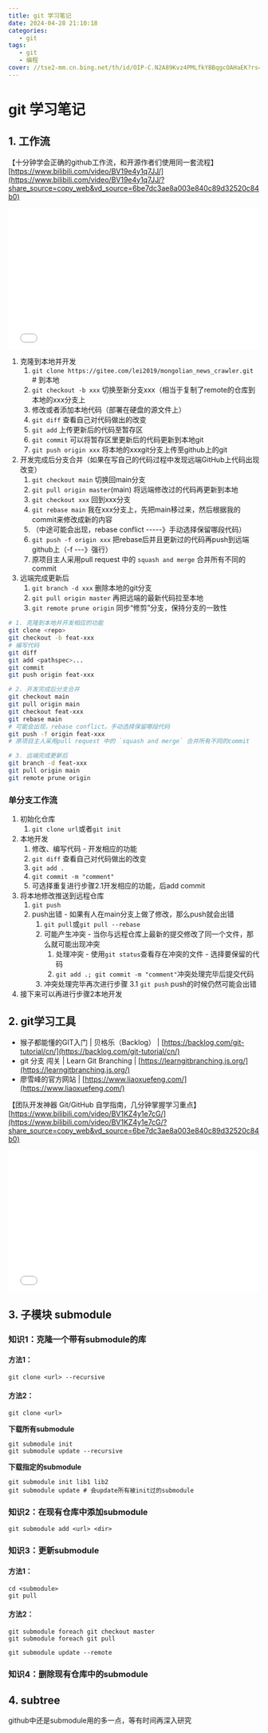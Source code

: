 ```yaml
---
title: git 学习笔记
date: 2024-04-28 21:10:18
categories:
   - git
tags: 
   - git
   - 编程
cover: //tse2-mm.cn.bing.net/th/id/OIP-C.N2A89Kvz4PMLfkYBBqgcOAHaEK?rs=1&pid=ImgDetMain
---
```


# git 学习笔记

## 1. 工作流

【十分钟学会正确的github工作流，和开源作者们使用同一套流程】 [https://www.bilibili.com/video/BV19e4y1q7JJ/](https://www.bilibili.com/video/BV19e4y1q7JJ/?share_source=copy_web&vd_source=6be7dc3ae8a003e840c89d32520c84b0)

<iframe style="width: 100%; aspect-ratio: 16/9;" src="//player.bilibili.com/player.html?bvid=BV19e4y1q7JJ&poster=1&autoplay=0" frameborder="no" scrolling="no"></iframe>

1. 克隆到本地并开发
   1. `git clone https://gitee.com/lei2019/mongolian_news_crawler.git` # 到本地
   2. `git checkout -b xxx` 切换至新分支xxx（相当于复制了remote的仓库到本地的xxx分支上
   3. 修改或者添加本地代码（部署在硬盘的源文件上）
   4. `git diff` 查看自己对代码做出的改变
   5. `git add` 上传更新后的代码至暂存区
   6. `git commit` 可以将暂存区里更新后的代码更新到本地git
   7. `git push origin xxx` 将本地的xxxgit分支上传至github上的git
2. 开发完成后分支合并（如果在写自己的代码过程中发现远端GitHub上代码出现改变）
   1. `git checkout main` 切换回main分支
   2. `git pull origin master`(main) 将远端修改过的代码再更新到本地
   3. `git checkout xxx` 回到xxx分支
   4. `git rebase main` 我在xxx分支上，先把main移过来，然后根据我的commit来修改成新的内容
   5. （中途可能会出现，rebase conflict -----》手动选择保留哪段代码）
   6. `git push -f origin xxx` 把rebase后并且更新过的代码再push到远端github上（-f ---》强行）
   7. 原项目主人采用pull request 中的 `squash and merge` 合并所有不同的commit
3. 远端完成更新后
   1. `git branch -d xxx` 删除本地的git分支
   2. `git pull origin master` 再把远端的最新代码拉至本地
   3. `git remote prune origin` 同步“修剪”分支，保持分支的一致性

```bash
# 1. 克隆到本地并开发相应的功能
git clone <repo>
git checkout -b feat-xxx
# 编写代码
git diff
git add <pathspec>...
git commit
git push origin feat-xxx

# 2. 开发完成后分支合并
git checkout main
git pull origin main
git checkout feat-xxx
git rebase main
# 可能会出现，rebase conflict。手动选择保留哪段代码
git push -f origin feat-xxx
# 原项目主人采用pull request 中的 `squash and merge` 合并所有不同的commit

# 3. 远端完成更新后
git branch -d feat-xxx
git pull origin main
git remote prune origin
```

### 单分支工作流

1. 初始化仓库
   1. `git clone url`或者`git init`
2. 本地开发
   1. 修改、编写代码 - 开发相应的功能
   2. `git diff` 查看自己对代码做出的改变
   3. `git add .`
   4. `git commit -m "comment"`
   5. 可选择重复进行步骤2.1开发相应的功能，后add commit
3. 将本地修改推送到远程仓库
   1. `git push`
   2. push出错 - 如果有人在main分支上做了修改，那么push就会出错
      1. `git pull`或`git pull --rebase`
      2. 可能产生冲突 - 当你与远程仓库上最新的提交修改了同一个文件，那么就可能出现冲突
         1. 处理冲突 - 使用`git status`查看存在冲突的文件 - 选择要保留的代码
         2. `git add .; git commit -m "comment"`冲突处理完毕后提交代码
      3. 冲突处理完毕再次进行步骤 3.1 `git push` push的时候仍然可能会出错
4. 接下来可以再进行步骤2本地开发

## 2. git学习工具

- 猴子都能懂的GIT入门 | 贝格乐（Backlog） | [https://backlog.com/git-tutorial/cn/](https://backlog.com/git-tutorial/cn/)
- git 分支 闯关 | Learn Git Branching | [https://learngitbranching.js.org/](https://learngitbranching.js.org/)
- 廖雪峰的官方网站 | [https://www.liaoxuefeng.com/](https://www.liaoxuefeng.com/)

【团队开发神器 Git/GitHub 自学指南，几分钟掌握学习重点】 [https://www.bilibili.com/video/BV1KZ4y1e7cG/](https://www.bilibili.com/video/BV1KZ4y1e7cG/?share_source=copy_web&vd_source=6be7dc3ae8a003e840c89d32520c84b0)

<iframe style="width: 100%; aspect-ratio: 16/9;" src="//player.bilibili.com/player.html?bvid=BV1KZ4y1e7cG&poster=1&autoplay=0" frameborder="no" scrolling="no"></iframe>

## 3. 子模块 submodule

### 知识1：克隆一个带有submodule的库

#### 方法1：

```shell
git clone <url> --recursive
```

#### 方法2：

```shell
git clone <url>
```

**下载所有submodule**

```shell
git submodule init
git submodule update --recursive
```

**下载指定的submodule**

```shell
git submodule init lib1 lib2
git submodule update # 会update所有被init过的submodule
```

### 知识2：在现有仓库中添加submodule

```shell
git submodule add <url> <dir>
```

### 知识3：更新submodule

#### 方法1：

```shell
cd <submodule>
git pull
```

#### 方法2：

```shell
git submodule foreach git checkout master
git submodule foreach git pull
```

```shell
git submodule update --remote
```

### 知识4：删除现有仓库中的submodule

## 4. subtree

github中还是submodule用的多一点，等有时间再深入研究
